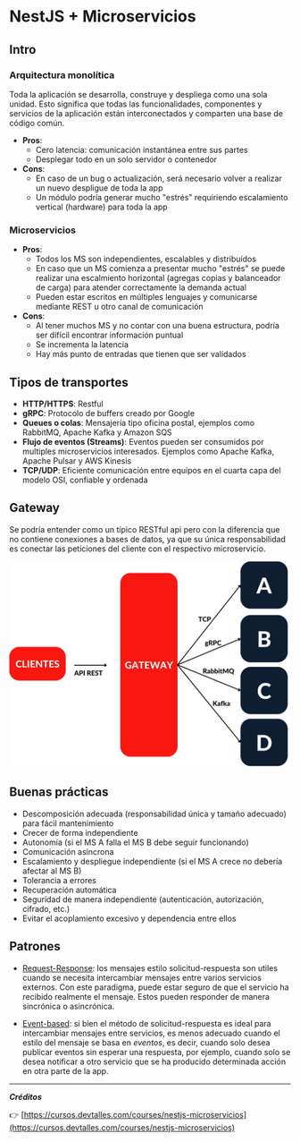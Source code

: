 # NestJS + Microservicios

## Intro

### Arquitectura monolítica

Toda la aplicación se desarrolla, construye y despliega como una sola unidad. Esto significa que todas las funcionalidades, componentes y servicios de la aplicación están interconectados y comparten una base de código común.

- **Pros**:
  - Cero latencia: comunicación instantánea entre sus partes
  - Desplegar todo en un solo servidor o contenedor
- **Cons**:
  - En caso de un bug o actualización, será necesario volver a realizar un nuevo despligue de toda la app
  - Un módulo podría generar mucho "estrés" requiriendo escalamiento vertical (hardware) para toda la app

### Microservicios

- **Pros**:
  - Todos los MS son independientes, escalables y distribuídos
  - En caso que un MS comienza a presentar mucho "estrés" se puede realizar una escalmiento horizontal (agregas copias y balanceador de carga) para atender correctamente la demanda actual
  - Pueden estar escritos en múltiples lenguajes y comunicarse mediante REST u otro canal de comunicación
- **Cons**:
  - Al tener muchos MS y no contar con una buena estructura, podría ser difícil encontrar información puntual
  - Se incrementa la latencia
  - Hay más punto de entradas que tienen que ser validados

## Tipos de transportes

- **HTTP/HTTPS**: Restful
- **gRPC**: Protocolo de buffers creado por Google
- **Queues o colas**: Mensajería tipo oficina postal,
  ejemplos como RabbitMQ, Apache Kafka y
  Amazon SQS
- **Flujo de eventos (Streams)**: Eventos pueden
  ser consumidos por multiples microservicios
  interesados. Ejemplos como Apache Kafka,
  Apache Pulsar y AWS Kinesis
- **TCP/UDP**: Eficiente comunicación entre
  equipos en el cuarta capa del modelo OSI,
  confiable y ordenada

## Gateway

Se podría entender como un típico RESTful api pero con la diferencia que no contiene conexiones a bases de datos, ya que su única responsabilidad es conectar las peticiones del cliente con el respectivo microservicio.

![Microservicios](/public/image.png)

## Buenas prácticas

- Descomposición adecuada (responsabilidad única y tamaño adecuado) para fácil mantenimiento
- Crecer de forma independiente
- Autonomía (si el MS A falla el MS B debe seguir funcionando)
- Comunicación asíncrona
- Escalamiento y despliegue independiente (si el MS A crece no debería afectar al MS B)
- Tolerancia a errores
- Recuperación automática
- Seguridad de manera independiente (autenticación, autorización, cifrado, etc.)
- Evitar el acoplamiento excesivo y dependencia entre ellos

## Patrones

- [Request-Response](https://docs.nestjs.com/microservices/basics#request-response): los mensajes estilo solicitud-respuesta son utiles cuando se necesita intercambiar mensajes entre varios servicios externos. Con este paradigma, puede estar seguro de que el servicio ha recibido realmente el mensaje. Estos pueden responder de manera sincrónica o asincrónica.

- [Event-based](https://docs.nestjs.com/microservices/basics#event-based): si bien el método de solicitud-respuesta es ideal para intercambiar mensajes entre servicios, es menos adecuado cuando el estilo del mensaje se basa en _eventos_, es decir, cuando solo desea publicar eventos sin esperar una respuesta, por ejemplo, cuando solo se desea notificar a otro servicio que se ha producido determinada acción en otra parte de la app.

---

**_Créditos_**

👉 [https://cursos.devtalles.com/courses/nestjs-microservicios](https://cursos.devtalles.com/courses/nestjs-microservicios)

